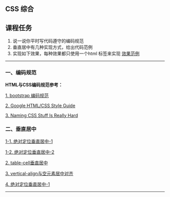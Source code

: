 ## CSS 综合

## 课程任务

1.  说一说你平时写代码遵守的编码规范
2.  垂直居中有几种实现方式，给出代码范例
3.  实现如下效果，每种效果都只使用一个html 标签来实现 [效果范例](http://book.jirengu.com/jirengu-inc/task/%E8%80%81%E4%BB%BB%E5%8A%A1%E4%BB%A3%E7%A0%81/10-2.html)

---

### 一、编码规范

**HTML与CSS编码规范参考：**

[1. bootstrap 编码规范](http://codeguide.bootcss.com/)

[2. Google HTML/CSS Style Guide](https://google.github.io/styleguide/htmlcssguide.xml)

[3. Naming CSS Stuff Is Really Hard](http://codeguide.bootcss.com/)

### 二、垂直居中

[1-1. 绝对定位垂直居中-1](http://liyu0906.cn/RM13/code1-case1.html)

[1-2. 绝对定位垂直居中-2](http://liyu0906.cn/RM13/code1-case2.html)

[2. table-cell垂直居中](http://liyu0906.cn/RM13/code2.html)

[3. vertical-align与空元素居中对齐](http://liyu0906.cn/RM13/code3.html)

[4. 绝对定位垂直居中-1](http://liyu0906.cn/RM13/code4-triangle.html)

---

